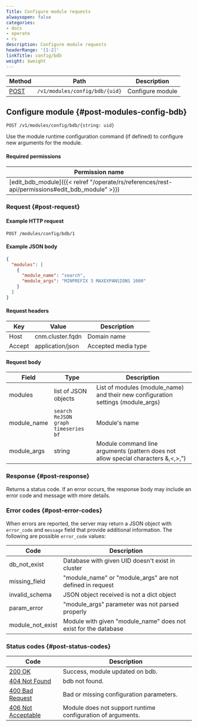 ```yaml
---
Title: Configure module requests
alwaysopen: false
categories:
- docs
- operate
- rs
description: Configure module requests
headerRange: '[1-2]'
linkTitle: config/bdb
weight: $weight
---
```


| Method | Path | Description |
|--------|------|-------------|
| [POST](#post-modules-config-bdb) | `/v1/modules/config/bdb/{uid}` | Configure module |

## Configure module {#post-modules-config-bdb}

	POST /v1/modules/config/bdb/{string: uid}

Use the module runtime configuration command (if defined) to configure new arguments for the module.

#### Required permissions

| Permission name |
|-----------------|
| [edit_bdb_module]({{< relref "/operate/rs/references/rest-api/permissions#edit_bdb_module" >}}) |

### Request {#post-request} 

#### Example HTTP request

	POST /modules/config/bdb/1

#### Example JSON body

```json
{
  "modules": [
    {
      "module_name": "search",
      "module_args": "MINPREFIX 3 MAXEXPANSIONS 1000"
    }
  ]
}
```

#### Request headers

| Key | Value | Description |
|-----|-------|-------------|
| Host | cnm.cluster.fqdn | Domain name |
| Accept | application/json | Accepted media type |


#### Request body

| Field | Type | Description |
|-------|------|-------------|
| modules | list of JSON objects | List of modules (module_name) and their new configuration settings (module_args) |
| module_name | `search`<br />`ReJSON`<br />`graph`<br />`timeseries`<br />`bf` | Module's name |
| module_args | string | Module command line arguments (pattern does not allow special characters &,<,>,”) |

### Response {#post-response} 

Returns a status code. If an error occurs, the response body may include an error code and message with more details.

### Error codes {#post-error-codes} 

When errors are reported, the server may return a JSON object with `error_code` and `message` field that provide additional information. The following are possible `error_code` values:

| Code | Description |
|------|-------------|
| db_not_exist | Database with given UID doesn't exist in cluster | 
| missing_field | "module_name" or "module_args" are not defined in request | 
| invalid_schema | JSON object received is not a dict object | 
| param_error | "module_args" parameter was not parsed properly | 
| module_not_exist | Module with given "module_name" does not exist for the database | 

### Status codes {#post-status-codes} 

| Code | Description |
|------|-------------|
| [200 OK](http://www.w3.org/Protocols/rfc2616/rfc2616-sec10.html#sec10.2.1) | Success, module updated on bdb. |
| [404 Not Found](http://www.w3.org/Protocols/rfc2616/rfc2616-sec10.html#sec10.4.5) | bdb not found. |
| [400 Bad Request](http://www.w3.org/Protocols/rfc2616/rfc2616-sec10.html#sec10.4.1) | Bad or missing configuration parameters. |
| [406 Not Acceptable](http://www.w3.org/Protocols/rfc2616/rfc2616-sec10.html#sec10.4.7) | Module does not support runtime configuration of arguments. |

